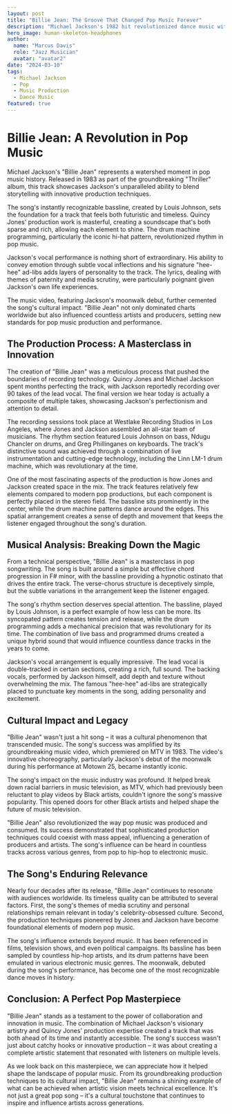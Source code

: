 ```yaml
---
layout: post
title: "Billie Jean: The Groove That Changed Pop Music Forever"
description: "Michael Jackson's 1982 hit revolutionized dance music with its infectious bassline and innovative production. This deep dive examines how Quincy Jones and MJ created a perfect pop masterpiece."
hero_image: human-skeleton-headphones
author:
  name: "Marcus Davis"
  role: "Jazz Musician"
  avatar: "avatar2"
date: "2024-03-10"
tags:
  - Michael Jackson
  - Pop
  - Music Production
  - Dance Music
featured: true
---
```


# Billie Jean: A Revolution in Pop Music

Michael Jackson's "Billie Jean" represents a watershed moment in pop music history. Released in 1983 as part of the groundbreaking "Thriller" album, this track showcases Jackson's unparalleled ability to blend storytelling with innovative production techniques.

The song's instantly recognizable bassline, created by Louis Johnson, sets the foundation for a track that feels both futuristic and timeless. Quincy Jones' production work is masterful, creating a soundscape that's both sparse and rich, allowing each element to shine. The drum machine programming, particularly the iconic hi-hat pattern, revolutionized rhythm in pop music.

Jackson's vocal performance is nothing short of extraordinary. His ability to convey emotion through subtle vocal inflections and his signature "hee-hee" ad-libs adds layers of personality to the track. The lyrics, dealing with themes of paternity and media scrutiny, were particularly poignant given Jackson's own life experiences.

The music video, featuring Jackson's moonwalk debut, further cemented the song's cultural impact. "Billie Jean" not only dominated charts worldwide but also influenced countless artists and producers, setting new standards for pop music production and performance.

## The Production Process: A Masterclass in Innovation

The creation of "Billie Jean" was a meticulous process that pushed the boundaries of recording technology. Quincy Jones and Michael Jackson spent months perfecting the track, with Jackson reportedly recording over 90 takes of the lead vocal. The final version we hear today is actually a composite of multiple takes, showcasing Jackson's perfectionism and attention to detail.

The recording sessions took place at Westlake Recording Studios in Los Angeles, where Jones and Jackson assembled an all-star team of musicians. The rhythm section featured Louis Johnson on bass, Ndugu Chancler on drums, and Greg Phillinganes on keyboards. The track's distinctive sound was achieved through a combination of live instrumentation and cutting-edge technology, including the Linn LM-1 drum machine, which was revolutionary at the time.

One of the most fascinating aspects of the production is how Jones and Jackson created space in the mix. The track features relatively few elements compared to modern pop productions, but each component is perfectly placed in the stereo field. The bassline sits prominently in the center, while the drum machine patterns dance around the edges. This spatial arrangement creates a sense of depth and movement that keeps the listener engaged throughout the song's duration.

## Musical Analysis: Breaking Down the Magic

From a technical perspective, "Billie Jean" is a masterclass in pop songwriting. The song is built around a simple but effective chord progression in F# minor, with the bassline providing a hypnotic ostinato that drives the entire track. The verse-chorus structure is deceptively simple, but the subtle variations in the arrangement keep the listener engaged.

The song's rhythm section deserves special attention. The bassline, played by Louis Johnson, is a perfect example of how less can be more. Its syncopated pattern creates tension and release, while the drum programming adds a mechanical precision that was revolutionary for its time. The combination of live bass and programmed drums created a unique hybrid sound that would influence countless dance tracks in the years to come.

Jackson's vocal arrangement is equally impressive. The lead vocal is double-tracked in certain sections, creating a rich, full sound. The backing vocals, performed by Jackson himself, add depth and texture without overwhelming the mix. The famous "hee-hee" ad-libs are strategically placed to punctuate key moments in the song, adding personality and excitement.

## Cultural Impact and Legacy

"Billie Jean" wasn't just a hit song – it was a cultural phenomenon that transcended music. The song's success was amplified by its groundbreaking music video, which premiered on MTV in 1983. The video's innovative choreography, particularly Jackson's debut of the moonwalk during his performance at Motown 25, became instantly iconic.

The song's impact on the music industry was profound. It helped break down racial barriers in music television, as MTV, which had previously been reluctant to play videos by Black artists, couldn't ignore the song's massive popularity. This opened doors for other Black artists and helped shape the future of music television.

"Billie Jean" also revolutionized the way pop music was produced and consumed. Its success demonstrated that sophisticated production techniques could coexist with mass appeal, influencing a generation of producers and artists. The song's influence can be heard in countless tracks across various genres, from pop to hip-hop to electronic music.

## The Song's Enduring Relevance

Nearly four decades after its release, "Billie Jean" continues to resonate with audiences worldwide. Its timeless quality can be attributed to several factors. First, the song's themes of media scrutiny and personal relationships remain relevant in today's celebrity-obsessed culture. Second, the production techniques pioneered by Jones and Jackson have become foundational elements of modern pop music.

The song's influence extends beyond music. It has been referenced in films, television shows, and even political campaigns. Its bassline has been sampled by countless hip-hop artists, and its drum patterns have been emulated in various electronic music genres. The moonwalk, debuted during the song's performance, has become one of the most recognizable dance moves in history.

## Conclusion: A Perfect Pop Masterpiece

"Billie Jean" stands as a testament to the power of collaboration and innovation in music. The combination of Michael Jackson's visionary artistry and Quincy Jones' production expertise created a track that was both ahead of its time and instantly accessible. The song's success wasn't just about catchy hooks or innovative production – it was about creating a complete artistic statement that resonated with listeners on multiple levels.

As we look back on this masterpiece, we can appreciate how it helped shape the landscape of popular music. From its groundbreaking production techniques to its cultural impact, "Billie Jean" remains a shining example of what can be achieved when artistic vision meets technical excellence. It's not just a great pop song – it's a cultural touchstone that continues to inspire and influence artists across generations.